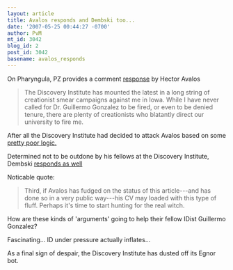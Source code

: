 ```yaml
---
layout: article
title: Avalos responds and Dembski too...
date: '2007-05-25 00:44:27 -0700'
author: PvM
mt_id: 3042
blog_id: 2
post_id: 3042
basename: avalos_responds
---
```

On Pharyngula, PZ provides a comment [response](http://scienceblogs.com/pharyngula/2007/05/avalos_responds.php) by Hector Avalos

> The Discovery Institute has mounted the latest in a long string of creationist smear campaigns against me in Iowa. While I have never called for Dr. Guillermo Gonzalez to be fired, or even to be denied tenure, there are plenty of creationists who blatantly direct our university to fire me.

After all the Discovery Institute had decided to attack Avalos based on some [pretty poor logic. ](http://www.evolutionnews.org/2007/05/iowa_state_promotes_atheist_pr.html#more)

Determined not to be outdone by his fellows at the Discovery Institute, Dembski [responds as well](http://www.uncommondescent.com/evolution/and-hector-avalos-deserves-tenure-at-isu/)

Noticable quote:

> Third, if Avalos has fudged on the status of this article---and has done so in a very public way---his CV may loaded with this type of fluff. Perhaps it's time to start hunting for the real witch.

How are these kinds of 'arguments' going to help their fellow IDist Guillermo Gonzalez?

Fascinating... ID under pressure actually inflates...

As a final sign of despair, the Discovery Institute has dusted off its Egnor bot.
